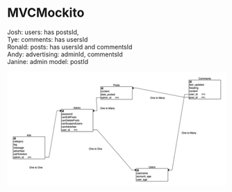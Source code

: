 # MVCMockito

Josh: users: has postsId,   
Tye: comments: has usersId   
Ronald: posts: has usersId and commentsId   
Andy: advertising: adminId, commentsId   
Janine: admin model: postId   

![](image.png)
